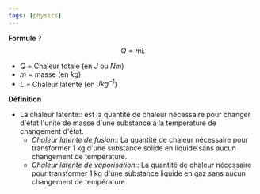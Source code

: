 ```yaml
---
tags: [physics]
---
```



**Formule**
?
$$Q=mL$$
- $Q$ = Chaleur totale (en $J$ ou $Nm$)
- $m$ = masse (en $kg$)
- $L$ = Chaleur latente (en $Jkg^{-1}$)

**Définition**
- La chaleur latente:: est la quantité de chaleur nécessaire pour changer d'état l'unité de masse d'une substance a la temperature de changement d'état.
	- *Chaleur latente de fusion*:: La quantité de chaleur nécessaire pour transformer 1 kg d'une substance solide en liquide sans aucun changement de température.
	- *Chaleur latente de vaporisation*:: La quantité de chaleur nécessaire pour transformer 1 kg d'une substance liquide en gaz sans aucun changement de température.